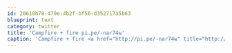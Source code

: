 ```yaml
---
id: 20610b78-470e-4b2f-bf56-d352717a5b63
blueprint: text
category: twitter
title: 'Campfire + fire pi.pe/-nar74w'
caption: 'Campfire + fire <a href="http://pi.pe/-nar74w" title="http://pi.pe/-nar74w" class="link link_untco">pi.pe/-nar74w</a>'
---
```

